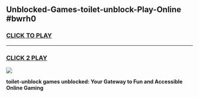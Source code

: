 
## Unblocked-Games-toilet-unblock-Play-Online #bwrh0
<h3>
<a href="https://news.freeplayer.one?title=toilet-unblock&ref=3">CLICK TO PLAY</a></h3>
<hr>

<h3>
<a href="https://news.freeplayer.one?title=toilet-unblock&ref=3">CLICK 2 PLAY</a>
  
</h3>

<a href="https://news.freeplayer.one?title=toilet-unblock&ref=3"><img src="https://clearcache.store/games.png"></a>


**toilet-unblock games unblocked: Your Gateway to Fun and Accessible Online Gaming**
